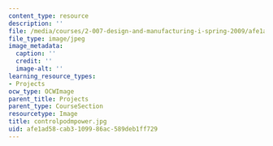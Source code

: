```yaml
---
content_type: resource
description: ''
file: /media/courses/2-007-design-and-manufacturing-i-spring-2009/afe1ad58cab3109986ac589deb1ff729_controlpodmpower.jpg
file_type: image/jpeg
image_metadata:
  caption: ''
  credit: ''
  image-alt: ''
learning_resource_types:
- Projects
ocw_type: OCWImage
parent_title: Projects
parent_type: CourseSection
resourcetype: Image
title: controlpodmpower.jpg
uid: afe1ad58-cab3-1099-86ac-589deb1ff729
---
```

